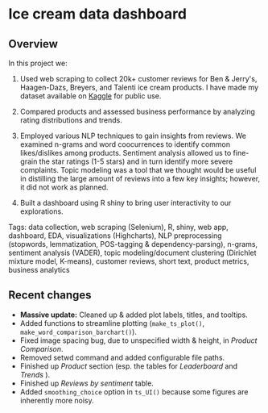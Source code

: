 # Ice cream data dashboard

## Overview
In this project we: 

1. Used web scraping to collect 20k+ customer reviews for Ben & Jerry's, Haagen-Dazs, Breyers, and Talenti ice cream products. I have made my dataset available on [Kaggle](https://www.kaggle.com/tysonpo/ice-cream-dataset) for public use.

2. Compared products and assessed business performance by analyzing rating distributions and trends.

3. Employed various NLP techniques to gain insights from reviews. We examined n-grams and word coocurrences to identify common likes/dislikes among products. Sentiment analysis allowed us to fine-grain the star ratings (1-5 stars) and in turn identify more severe complaints. Topic modeling was a tool that we thought would be useful in distilling the large amount of reviews into a few key insights; however, it did not work as planned.  

4. Built a dashboard using R shiny to bring user interactivity to our explorations.

Tags: data collection, web scraping (Selenium), R, shiny, web app, dashboard, EDA, visualizations (Highcharts), NLP preprocessing (stopwords, lemmatization, POS-tagging & dependency-parsing), n-grams, sentiment analysis (VADER), topic modeling/document clustering (Dirichlet mixture model, K-means), customer reviews, short text, product metrics, business analytics

## Recent changes
- **Massive update:** Cleaned up & added plot labels, titles, and tooltips.
- Added functions to streamline plotting (`make_ts_plot()`, `make_word_comparison_barchart()`).
- Fixed image spacing bug, due to unspecified width & height, in *Product Comparison*.
- Removed setwd command and added configurable file paths.
- Finished up *Product* section (esp. the tables for *Leaderboard* and *Trends* ).
- Finished up *Reviews by sentiment* table.
- Added `smoothing_choice` option in `ts_UI()` because some figures are inherently more noisy.